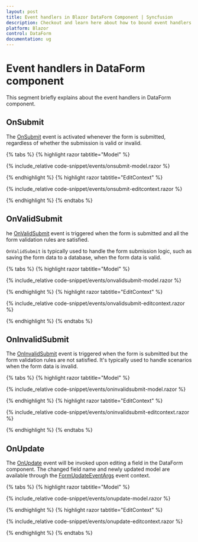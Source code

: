 ```yaml
---
layout: post
title: Event handlers in Blazor DataForm Component | Syncfusion
description: Checkout and learn here about how to bound event handlers and recieve necessary arguments in Blazor DataForm component.
platform: Blazor
control: DataForm
documentation: ug
---
```


# Event handlers in DataForm component

This segment briefly explains about the event handlers in DataForm component.

## OnSubmit

The [OnSubmit](https://help.syncfusion.com/cr/blazor/Syncfusion.Blazor.DataForm.SfDataForm.html#Syncfusion_Blazor_DataForm_SfDataForm_OnSubmit) event is activated whenever the form is submitted, regardless of whether the submission is valid or invalid.


{% tabs %}
{% highlight razor tabtitle="Model" %}

{% include_relative code-snippet/events/onsubmit-model.razor %}

{% endhighlight %}
{% highlight razor tabtitle="EditContext" %}

{% include_relative code-snippet/events/onsubmit-editcontext.razor %}

{% endhighlight %}
{% endtabs %}

## OnValidSubmit

he [OnValidSubmit](https://help.syncfusion.com/cr/blazor/Syncfusion.Blazor.DataForm.SfDataForm.html#Syncfusion_Blazor_DataForm_SfDataForm_OnValidSubmit) event is triggered when the form is submitted and all the form validation rules are satisfied.

`OnValidSubmit` is typically used to handle the form submission logic, such as saving the form data to a database, when the form data is valid.

{% tabs %}
{% highlight razor tabtitle="Model" %}

{% include_relative code-snippet/events/onvalidsubmit-model.razor %}

{% endhighlight %}
{% highlight razor tabtitle="EditContext" %}

{% include_relative code-snippet/events/onvalidsubmit-editcontext.razor %}

{% endhighlight %}
{% endtabs %}

## OnInvalidSubmit

The [OnInvalidSubmit](https://help.syncfusion.com/cr/blazor/Syncfusion.Blazor.DataForm.SfDataForm.html#Syncfusion_Blazor_DataForm_SfDataForm_OnInvalidSubmit) event is triggered when the form is submitted but the form validation rules are not satisfied. It's typically used to handle scenarios when the form data is invalid.

{% tabs %}
{% highlight razor tabtitle="Model" %}

{% include_relative code-snippet/events/oninvalidsubmit-model.razor %}

{% endhighlight %}
{% highlight razor tabtitle="EditContext" %}

{% include_relative code-snippet/events/oninvalidsubmit-editcontext.razor %}

{% endhighlight %}
{% endtabs %}

## OnUpdate

The [OnUpdate](https://help.syncfusion.com/cr/blazor/Syncfusion.Blazor.DataForm.SfDataForm.html#Syncfusion_Blazor_DataForm_SfDataForm_OnUpdate) event will be invoked upon editing a field in the DataForm component. The changed field name and newly updated model are available through the [FormUpdateEventArgs](https://help.syncfusion.com/cr/blazor/Syncfusion.Blazor.DataForm.FormUpdateEventArgs.html) event context. 

{% tabs %}
{% highlight razor tabtitle="Model" %}

{% include_relative code-snippet/events/onupdate-model.razor %}

{% endhighlight %}
{% highlight razor tabtitle="EditContext" %}

{% include_relative code-snippet/events/onupdate-editcontext.razor %}

{% endhighlight %}
{% endtabs %}